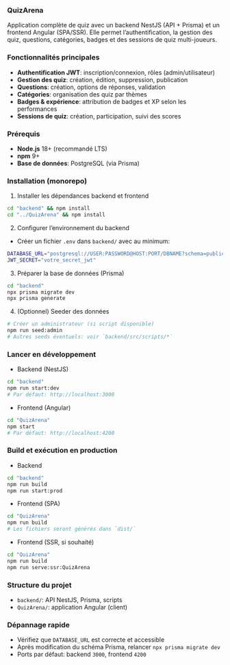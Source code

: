 ### QuizArena

Application complète de quiz avec un backend NestJS (API + Prisma) et un frontend Angular (SPA/SSR). Elle permet l’authentification, la gestion des quiz, questions, catégories, badges et des sessions de quiz multi-joueurs.

### Fonctionnalités principales
- **Authentification JWT**: inscription/connexion, rôles (admin/utilisateur)
- **Gestion des quiz**: création, édition, suppression, publication
- **Questions**: création, options de réponses, validation
- **Catégories**: organisation des quiz par thèmes
- **Badges & expérience**: attribution de badges et XP selon les performances
- **Sessions de quiz**: création, participation, suivi des scores

### Prérequis
- **Node.js** 18+ (recommandé LTS)
- **npm** 9+
- **Base de données**: PostgreSQL (via Prisma)

### Installation (monorepo)
1. Installer les dépendances backend et frontend
```bash
cd "backend" && npm install
cd "../QuizArena" && npm install
```

2. Configurer l’environnement du backend
- Créer un fichier `.env` dans `backend/` avec au minimum:
```bash
DATABASE_URL="postgresql://USER:PASSWORD@HOST:PORT/DBNAME?schema=public"
JWT_SECRET="votre_secret_jwt"
```

3. Préparer la base de données (Prisma)
```bash
cd "backend"
npx prisma migrate dev
npx prisma generate
```

4. (Optionnel) Seeder des données
```bash
# Créer un administrateur (si script disponible)
npm run seed:admin
# Autres seeds éventuels: voir `backend/src/scripts/*`
```

### Lancer en développement
- Backend (NestJS)
```bash
cd "backend"
npm run start:dev
# Par défaut: http://localhost:3000
```

- Frontend (Angular)
```bash
cd "QuizArena"
npm start
# Par défaut: http://localhost:4200
```

### Build et exécution en production
- Backend
```bash
cd "backend"
npm run build
npm run start:prod
```

- Frontend (SPA)
```bash
cd "QuizArena"
npm run build
# Les fichiers seront générés dans `dist/`
```

- Frontend (SSR, si souhaité)
```bash
cd "QuizArena"
npm run build
npm run serve:ssr:QuizArena
```

### Structure du projet
- `backend/`: API NestJS, Prisma, scripts
- `QuizArena/`: application Angular (client)

### Dépannage rapide
- Vérifiez que `DATABASE_URL` est correcte et accessible
- Après modification du schéma Prisma, relancer `npx prisma migrate dev`
- Ports par défaut: backend `3000`, frontend `4200`
